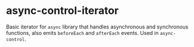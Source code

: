 # async-control-iterator
Basic iterator for `async` library that handles asynchronous and synchronous functions, also emits `beforeEach` and `afterEach` events. Used in `async-control`.
